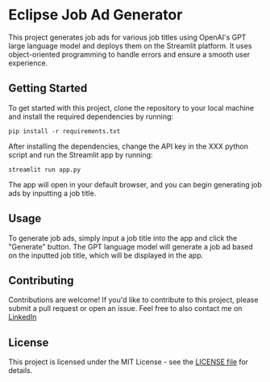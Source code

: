 # Eclipse Job Ad Generator
This project generates job ads for various job titles using OpenAI's GPT large language model and deploys them on the Streamlit platform. It uses object-oriented programming to handle errors and ensure a smooth user experience.

## Getting Started
To get started with this project, clone the repository to your local machine and install the required dependencies by running:
```
pip install -r requirements.txt
```
After installing the dependencies, change the API key in the XXX python script and run the Streamlit app by running:

```
streamlit run app.py
```
The app will open in your default browser, and you can begin generating job ads by inputting a job title.

##  Usage
To generate job ads, simply input a job title into the app and click the "Generate" button. The GPT language model will generate a job ad based on the inputted job title, which will be displayed in the app.

## Contributing
Contributions are welcome! If you'd like to contribute to this project, please submit a pull request or open an issue. 
Feel free to also contact me on [LinkedIn](https://www.linkedin.com/in/tobaadesugba/)

## License
This project is licensed under the MIT License - see the [LICENSE file](LICENSE.txt) for details.
